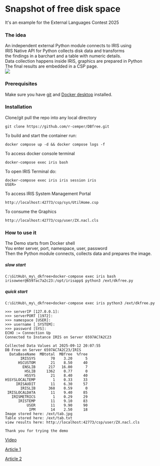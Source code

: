 # Snapshot of free disk space
It's an example for the External Languages Contest 2025   
### The idea
An independent external Python module connects to IRIS using  
IRIS Native API for Python collects disk data and transforms  
the findings in a barchart and a table with numeric details.  
Data collection happens inside IRIS, graphics are prepared in Python   
The final results are embedded in a CSP page.  
<img src="https://github.com/r-cemper/DKfree/blob/master/dkfree1.jpg">    

### Prerequisites
Make sure you have [git](https://git-scm.com/book/en/v2/Getting-Started-Installing-Git) and [Docker desktop](https://www.docker.com/products/docker-desktop) installed.
### Installation
Clone/git pull the repo into any local directory
```
git clone https://github.com/r-cemper/DBfree.git
```
To build and start the container run:
```
docker compose up -d && docker compose logs -f
```
To access docker console terminal
```
docker-compose exec iris bash
```
To open IRIS Terminal do:
```
docker-compose exec iris iris session iris
USER>
```
To access IRIS System Management Portal
```
http://localhost:42773/csp/sys/UtilHome.csp
```
To consume the Graphics
```
http://localhost:42773/csp/user/ZX.nacl.cls
```
### How to use it
The Demo starts from Docker shell  
You enter server, port, namespace, user, password  
Then the Python module connects, collects data and prepares the image.
##### slow start   
```
C:\GitHub\_my\_dkfree>docker-compose exec iris bash
irisowner@6597ac7a2c23:/opt/irisapp$ python3 /ext/dkfree.py
```
##### quick start  
```
C:\GitHub\_my\_dkfree>docker-compose exec iris python3 /ext/dkfree.py

>>> serverIP [127.0.0.1]:
>>> serverPORT [1972]:
>>> namespace [USER]:
>>> username [_SYSTEM]:
>>> password [SYS]:
ECHO := Connection Up
Connected to Instance IRIS on Server 6597AC7A2C23

Collected Data Values at 2025-09-12 20:07:55
DB Free on Server 6597AC7A2C23/IRIS
  DataBaseName  MBtotal  MBfree  %free
       IRISSYS       70    3.20      5
      HSCUSTOM       21    8.50     40
        ENSLIB      217   16.00      7
         HSLIB     1362    0.77      0
         HSSYS       21    8.40     40
HSSYSLOCALTEMP        1    0.33     33
     IRISAUDIT       11    6.30     57
       IRISLIB      368    0.59      0
 IRISLOCALDATA       11    9.40     85
   IRISMETRICS        1    0.29     29
      IRISTEMP       11    9.10     83
          USER       11    9.90     90
           IPM       14    2.50     18
Image stored here: /ext/tab.jpg
Table stored here: /ext/tab.txt
view results here: http://localhost:42773/csp/user/ZX.nacl.cls

Thank you for trying the demo
```

[Video](https://youtu.be/IZtPmMc-yiI)  

[Article 1](https://community.intersystems.com/post/snapshot-free-disk-space)

[Article 2](https://community.intersystems.com/post/snapshot-db-free-strategies)

   
